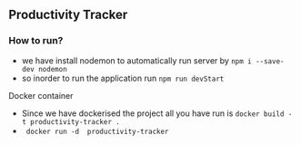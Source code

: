 ## Productivity Tracker

### How to run?
- we have install nodemon to automatically run server by `npm i --save-dev nodemon`
- so inorder to run the application run `npm run devStart`

Docker container 
- Since we have dockerised the project all you have run is `docker build -t productivity-tracker .`
- ` docker run -d  productivity-tracker`
